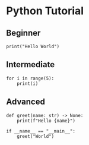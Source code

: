 # Python Tutorial

## Beginner
```
print("Hello World")
```

## Intermediate
```
for i in range(5):
    print(i)
```

## Advanced
```
def greet(name: str) -> None:
    print(f"Hello {name}")

if __name__ == "__main__":
    greet("World")
```
